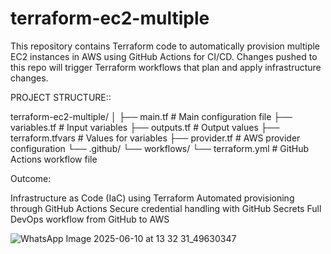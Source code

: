 # terraform-ec2-multiple


This repository contains Terraform code to automatically provision multiple EC2 instances in AWS using GitHub Actions for CI/CD. Changes pushed to this repo will trigger Terraform workflows that plan and apply infrastructure changes.


PROJECT STRUCTURE::

terraform-ec2-multiple/
│
├── main.tf              # Main configuration file
├── variables.tf         # Input variables
├── outputs.tf           # Output values
├── terraform.tfvars     # Values for variables
├── provider.tf          # AWS provider configuration
└── .github/
    └── workflows/
        └── terraform.yml   # GitHub Actions workflow file

Outcome:

Infrastructure as Code (IaC) using Terraform
Automated provisioning through GitHub Actions
Secure credential handling with GitHub Secrets
Full DevOps workflow from GitHub to AWS

![WhatsApp Image 2025-06-10 at 13 32 31_49630347](https://github.com/user-attachments/assets/10c271a0-cde7-47d4-be0b-5e25d0790a50)
